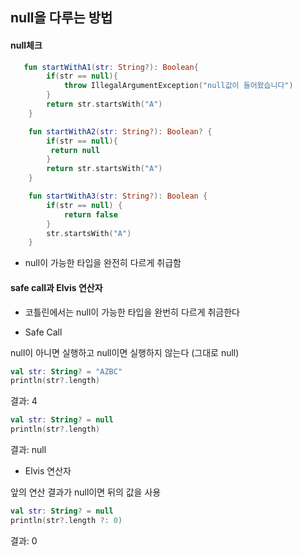 ## null을 다루는 방법

#### null체크

```kotlin
   fun startWithA1(str: String?): Boolean{
        if(str == null){
            throw IllegalArgumentException("null값이 들어왔습니다")
        }
        return str.startsWith("A")
    }
```

```kotlin
    fun startWithA2(str: String?): Boolean? {
        if(str == null){
         return null
        }
        return str.startsWith("A")
    }
```

```kotlin
    fun startWithA3(str: String?): Boolean {
        if(str == null) {
            return false
        }
        str.startsWith("A")
    }
```

- null이 가능한 타입을 완전히 다르게 취급함

#### safe call과 Elvis 연산자

- 코틀린에서는 null이 가능한 타입을 완번히 다르게 취금한다

- Safe Call

null이 아니면 실행하고 null이면 실행하지 않는다 (그대로 null)

```kotlin
val str: String? = "AZBC"
println(str?.length)
```
결과: 4

```kotlin
val str: String? = null
println(str?.length)
```
결과: null

-  Elvis 연산자

앞의 연산 결과가 null이면 뒤의 값을 사용

```kotlin
val str: String? = null
println(str?.length ?: 0)

```
결과: 0